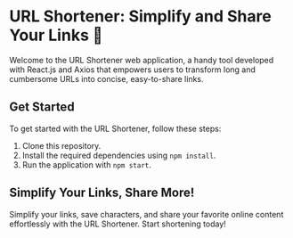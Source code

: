 # URL Shortener: Simplify and Share Your Links 🚀

Welcome to the URL Shortener web application, a handy tool developed with React.js and Axios that empowers users to transform long and cumbersome URLs into concise, easy-to-share links.

## Get Started

To get started with the URL Shortener, follow these steps:

1. Clone this repository.
2. Install the required dependencies using `npm install`.
3. Run the application with `npm start`.

## Simplify Your Links, Share More!

Simplify your links, save characters, and share your favorite online content effortlessly with the URL Shortener. Start shortening today!
